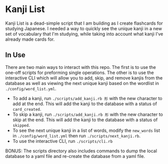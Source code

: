 # Kanji List

Kanji List is a dead-simple script that I am building as I create flashcards for studying Japanese. I needed a way to quickly see the unique kanji in a new set of vocabulary that I'm studying, while taking into account what kanji I've already made cards for.

## In Use

There are two main ways to interact with this repo. The first is to use the one-off scripts for preforming single operations. The other is to use the interactive CLI which will allow you to add, skip, and remove kanjis from the database as well as viewing the next unique kanji based on the wordlist in `./config/word_list.yml`.

* To add a kanji, run `./scripts/add_kanji.rb 形` with the new character to add at the end. This will add the kanji to the database with a status of `card_created`.
* To skip a kanji, run `./scripts/add_kanji.rb 形` with the new character to skip at the end. This will add the kanji to the database with a status of `skipped`.
* To see the next unique kanji in a list of words, modify the `new_words` list in `./config/word_list.yml` then run `./scripts/next_kanji.rb`.
* To use the interactive CLI, run `./scripts/cli.rb`

BONUS: The scripts directory also includes commands to dump the local database to a yaml file and re-create the database from a yaml file.
